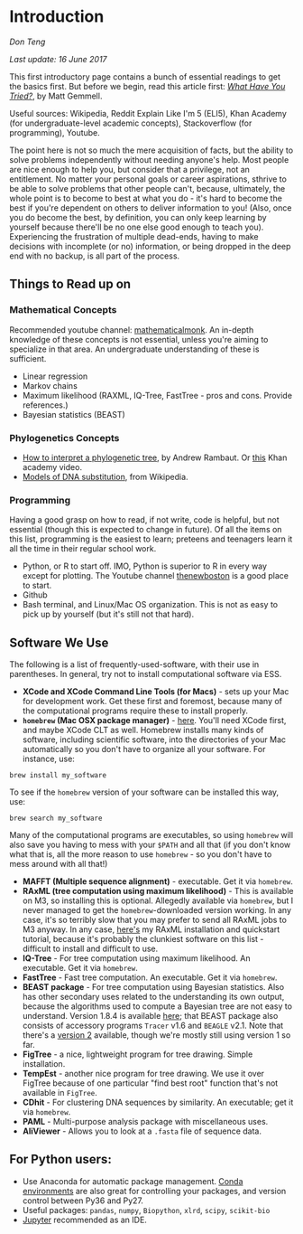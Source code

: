# Introduction

*Don Teng*

*Last update: 16 June 2017*

This first introductory page contains a bunch of essential readings to get the basics first. But before we begin, read this article first: *[What Have You Tried?](http://mattgemmell.com/what-have-you-tried/)*, by Matt Gemmell.

Useful sources: Wikipedia, Reddit Explain Like I'm 5 (ELI5), Khan Academy (for undergraduate-level academic concepts), Stackoverflow (for programming), Youtube. 

The point here is not so much the mere acquisition of facts, but the ability to solve problems independently without needing anyone's help. Most people are nice enough to help you, but consider that a privilege, not an entitlement. No matter your personal goals or career aspirations, sthrive to be able to solve problems that other people can't, because, ultimately, the whole point is to become to best at what you do - it's hard to become the best if you're dependent on others to deliver information to you! (Also, once you do become the best, by definition, you can only keep learning by yourself because there'll be no one else good enough to teach you). Experiencing the frustration of multiple dead-ends, having to make decisions with incomplete (or no) information, or being dropped in the deep end with no backup, is all part of the process. 

## Things to Read up on
### Mathematical Concepts
Recommended youtube channel: [mathematicalmonk](https://www.youtube.com/user/mathematicalmonk).  An in-depth knowledge of these concepts is not essential, unless you're aiming to specialize in that area. An undergraduate understanding of these is sufficient. 
 - Linear regression
 - Markov chains
 - Maximum likelihood (RAXML, IQ-Tree, FastTree - pros and cons. Provide references.)
 - Bayesian statistics (BEAST)

### Phylogenetics Concepts
 - [How to interpret a phylogenetic tree](http://epidemic.bio.ed.ac.uk/how_to_read_a_phylogeny), by Andrew Rambaut. Or [this](https://www.khanacademy.org/science/biology/her/tree-of-life/a/phylogenetic-trees) Khan academy video.
 - [Models of DNA substitution](https://en.wikipedia.org/wiki/Models_of_DNA_evolution), from Wikipedia. 

### Programming
Having a good grasp on how to read, if not write, code is helpful, but not essential (though this is expected to change in future). Of all the items on this list, programming is the easiest to learn; preteens and teenagers learn it all the time in their regular school work.
 - Python, or R to start off. IMO, Python is superior to R in every way except for plotting. The Youtube channel [thenewboston](https://www.youtube.com/watch?v=HBxCHonP6Ro&list=PL6gx4Cwl9DGAcbMi1sH6oAMk4JHw91mC_) is a good place to start.
 - Github
 - Bash terminal, and Linux/Mac OS organization. This is not as easy to pick up by yourself (but it's still not that hard).

## Software We Use
The following is a list of frequently-used-software, with their use in parentheses. In general, try not to install computational software via ESS. 

 - **XCode and XCode Command Line Tools (for Macs)** - sets up your Mac for development work. Get these first and foremost, because many of the computational programs require these to install properly. 
 - **`homebrew` (Mac OSX package manager)** - [here](https://brew.sh/). You'll need XCode first, and maybe XCode CLT as well. Homebrew installs many kinds of software, including scientific software, into the directories of your Mac automatically so you don't have to organize all your software. For instance, use:

```
brew install my_software
```

To see if the `homebrew` version of your software can be installed this way, use:

```
brew search my_software
```

Many of the computational programs are executables, so using `homebrew` will also save you having to mess with your `$PATH` and all that (if you don't know what that is, all the more reason to use `homebrew` - so you don't have to mess around with all that!)

 - **MAFFT (Multiple sequence alignment)** - executable. Get it via `homebrew`. 
 - **RAxML (tree computation using maximum likelihood)** - This is available on M3, so installing this is optional. Allegedly available via `homebrew`, but I never managed to get the `homebrew`-downloaded version working. In any case, it's so terribly slow that you may prefer to send all RAxML jobs to M3 anyway. In any case, [here's](https://github.com/vjlab/resources/blob/master/software-raxml.md) my RAxML installation and quickstart tutorial, because it's probably the clunkiest software on this list - difficult to install and difficult to use. 
 - **IQ-Tree** - For tree computation using maximum likelihood. An executable. Get it via `homebrew`. 
 - **FastTree** - Fast tree computation. An executable. Get it via `homebrew`. 
 - **BEAST package** - For tree computation using Bayesian statistics. Also has other secondary uses related to the understanding its own output, because the algorithms used to compute a Bayesian tree are not easy to understand. Version 1.8.4 is available [here](http://beast.bio.ed.ac.uk/); that BEAST package also consists of accessory programs `Tracer` v1.6 and `BEAGLE` v2.1. Note that there's a [version 2](https://www.beast2.org/) available, though we're mostly still using version 1 so far. 
 - **FigTree** - a nice, lightweight program for tree drawing. Simple installation. 
 - **TempEst** - another nice program for tree drawing. We use it over FigTree because of one particular "find best root" function that's not available in `FigTree`. 
 - **CDhit** - For clustering DNA sequences by similarity. An executable; get it via `homebrew`. 
 - **PAML** - Multi-purpose analysis package with miscellaneous uses. 
 - **AliViewer** - Allows you to look at a `.fasta` file of sequence data. 
 
## For Python users:
 - Use Anaconda for automatic package management. [Conda environments](https://conda.io/docs/using/envs.html) are also great for controlling your packages, and version control between Py36 and Py27. 
 - Useful packages: `pandas`, `numpy`, `Biopython`, `xlrd`, `scipy`, `scikit-bio`
 - [Jupyter](http://jupyter.org/) recommended as an IDE. 
